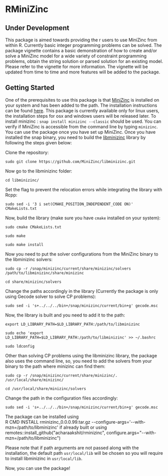 # RMiniZinc

## Under Development

This package is aimed towards providing the r users to use MiniZinc from within R. Currently basic integer programming problems can be solved. The package vignette contains a basic demonstration of how to create and/or solve a MiniZinc model for a wide variety of constraint programming problems, obtain the string solution or parsed solution for an existing model. Please refer to the vignette for more information. The vignette will be updated from time to time and more features will be added to the package.

## Getting Started

One of the prerequisites to use this package is that [MiniZinc](https://www.minizinc.org/) is installed on your system and has been added to the path. The installation instructions can be found [here](https://www.minizinc.org/doc-2.4.3/en/installation.html). This package is currently available only for linux users, the installation steps for osx and windows users will be released later. 
To install minizinc : `snap install minizinc --classic` should be used. You can verify if MiniZinc is accessible from the command line by typing `minizinc`. You can use the package once you have set up MiniZinc.
Once you have installed the snap binary, you need to build the [libminizinc](https://github.com/MiniZinc/libminizinc) library by following the steps given below:

Clone the repository:

`sudo git clone https://github.com/MiniZinc/libminizinc.git`

Now go to the libminizinc folder:

`cd libminizinc/`  

Set the flag to prevent the relocation errors while integrating the library with Rcpp:

`sudo sed -i '3 i set(CMAKE_POSITION_INDEPENDENT_CODE ON)' CMakeLists.txt`

Now, build the library (make sure you have `cmake` installed on your system):

`sudo cmake CMakeLists.txt`

`sudo make`

`sudo make install`

Now you need to put the solver configurations from the MiniZinc binary to the libminizinc solvers:

`sudo cp -r /snap/minizinc/current/share/minizinc/solvers  /path/to/libminizinc/share/minizinc`

`cd share/minizinc/solvers`

Change the paths accordingly in the library (Currently the package is only using Gecode solver to solve CP problems):

`sudo sed -i 's+../../../bin+/snap/minizinc/current/bin+g' gecode.msc`

Now, the library is built and you need to add it to the path:

`export LD_LIBRARY_PATH=$LD_LIBRARY_PATH:/path/to/libminizinc`

`sudo echo 'export LD_LIBRARY_PATH=$LD_LIBRARY_PATH:/path/to/libminizinc' >> ~/.bashrc`

`sudo ldconfig`

Other than solving CP problems using the libminizinc library, the package also uses the command line, so, you need to add the solvers from your binary to the path where minizinc can find them:

`sudo cp -r /snap/minizinc/current/share/minizinc/. /usr/local/share/minizinc/`

`cd /usr/local/share/minizinc/solvers`

Change the path in the configuration files accordingly:

`sudo sed -i 's+../../../bin+/snap/minizinc/current/bin+g' gecode.msc`

The package can be installed using  
R CMD INSTALL rminizinc_0.0.0.99.tar.gz --configure-args='--with-mzn=/path/to/libminizinc' if already built or   using remotes::install_github("acharaakshit/rminizinc", configure.args="--with-mzn=/path/to/libminizinc")

Please note that if path arguments are not passed along with the installation, the default path `usr/local/lib` will be chosen so you will require to install libminizinc in `usr/local/lib`.

Now, you can use the package!  
